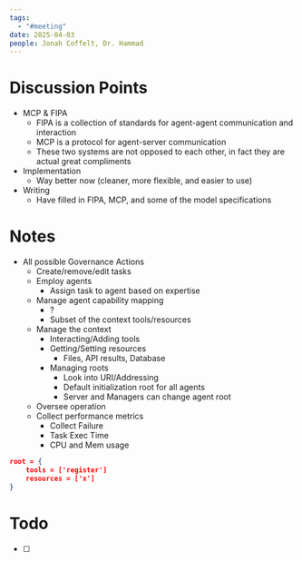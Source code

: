 ```yaml
---
tags:
  - "#meeting"
date: 2025-04-03
people: Jonah Coffelt, Dr. Hammad
---
```

# Discussion Points
- MCP & FIPA
	- FIPA is a collection of standards for agent-agent communication and interaction
	- MCP is a protocol for agent-server communication
	- These two systems are not opposed to each other, in fact they are actual great compliments
- Implementation
	- Way better now (cleaner, more flexible, and easier to use)
- Writing
	- Have filled in FIPA, MCP, and some of the model specifications

# Notes
- All possible Governance Actions
	- Create/remove/edit tasks
	- Employ agents
		- Assign task to agent based on expertise
	- Manage agent capability mapping
		- ?
		- Subset of the context tools/resources
	- Manage the context
		- Interacting/Adding tools
		- Getting/Setting resources
			- Files, API results, Database
		- Managing roots
			- Look into URI/Addressing
			- Default initialization root for all agents
			- Server and Managers can change agent root
	- Oversee operation
	- Collect performance metrics
		- Collect Failure
		- Task Exec Time
		- CPU and Mem usage


```json
root = {
	tools = ['register']
	resources = ['x']
}
```
# Todo
- [ ]     